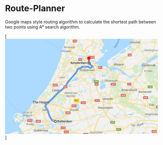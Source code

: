 # Route-Planner
 Google maps style routing algorithm to calculate the shortest path between two points using A* search algorithm.

 
 [![GoogleMapPath](images/GoogleMapPath.JPG)]
 
 